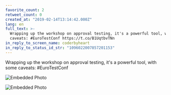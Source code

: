 ```yaml
---
favorite_count: 2
retweet_count: 0
created_at: "2019-02-14T13:14:42.000Z"
lang: en
full_text: >-
  Wrapping up the workshop on approval testing, it's a powerful tool, with some
  caveats: #EuroTestConf https://t.co/B1UqtbvTNn
in_reply_to_screen_name: coderbyheart
in_reply_to_status_id_str: "1096022007857201153"
---
```


Wrapping up the workshop on approval testing, it's a powerful tool, with some
caveats: #EuroTestConf

<div class="gallery gallery-2">

![Embedded Photo](https://twitter-media-coderbyheart.s3.eu-north-1.amazonaws.com/1096035002079432704-DzXmARiXcAASXG-.jpg)

![Embedded Photo](https://twitter-media-coderbyheart.s3.eu-north-1.amazonaws.com/1096035002079432704-DzXmBHmXcAIVvTM.jpg)

</div>
